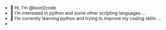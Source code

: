 - 👋 Hi, I’m @boot2code
- 👀 I’m interested in python and some other scripting languages ...
- 🌱 I’m currently learning python and trying to improve my coding skills ... 
- 

<!---
boot2code/boot2code is a ✨ special ✨ repository because its `README.md` (this file) appears on your GitHub profile.
You can click the Preview link to take a look at your changes.
--->
